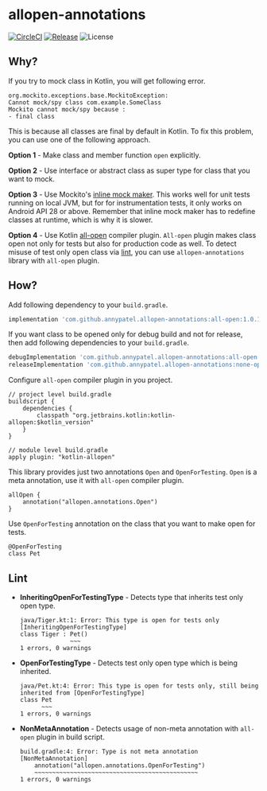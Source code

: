 # allopen-annotations

[![CircleCI](https://img.shields.io/circleci/project/github/annypatel/allopen-annotations/master.svg)](https://circleci.com/gh/annypatel/allopen-annotations)
[![Release](https://img.shields.io/maven-metadata/v/http/central.maven.org/maven2/com/github/annypatel/allopen-annotations/all-open/maven-metadata.xml.svg?label=release)](https://search.maven.org/search?q=g:com.github.annypatel.allopen-annotations)
![License](https://img.shields.io/github/license/annypatel/allopen-annotations.svg)

## Why?
If you try to mock class in Kotlin, you will get following error.

```
org.mockito.exceptions.base.MockitoException:
Cannot mock/spy class com.example.SomeClass
Mockito cannot mock/spy because :
- final class
```
This is because all classes are final by default in Kotlin. To fix this problem, you can use one of the following approach.


**Option 1** - Make class and member function `open` explicitly.

**Option 2** - Use interface or abstract class as super type for class that you want to mock.

**Option 3** - Use Mockito's [inline mock maker](https://github.com/mockito/mockito/wiki/What's-new-in-Mockito-2#unmockable). This works well for unit tests running on local JVM, but for for instrumentation tests, it only works on Android API 28 or above. Remember that inline mock maker has to redefine classes at runtime, which is why it is slower.

**Option 4** - Use Kotlin [all-open](https://kotlinlang.org/docs/reference/compiler-plugins.html#all-open-compiler-plugin)  compiler plugin. `All-open` plugin makes class open not only for tests but also for production code as well. To detect misuse of test only open class via [lint](#lint), you can use `allopen-annotations` library with `all-open` plugin.

## How?
Add following dependency to your `build.gradle`.

```groovy
implementation 'com.github.annypatel.allopen-annotations:all-open:1.0.1'
```
If you want class to be opened only for debug build and not for release, then add following dependencies to your `build.gradle`.

```groovy
debugImplementation 'com.github.annypatel.allopen-annotations:all-open:1.0.1'
releaseImplementation 'com.github.annypatel.allopen-annotations:none-open:1.0.1'
```

Configure `all-open` compiler plugin in you project.

```
// project level build.gradle
buildscript {
    dependencies {
        classpath "org.jetbrains.kotlin:kotlin-allopen:$kotlin_version"
    }
}

// module level build.gradle
apply plugin: "kotlin-allopen"
```
This library provides just two annotations `Open` and `OpenForTesting`. `Open` is a meta annotation, use it with `all-open` compiler plugin. 

```
allOpen {
    annotation("allopen.annotations.Open")
}
```
Use `OpenForTesting` annotation on the class that you want to make open for tests.

```
@OpenForTesting
class Pet
```

## Lint

* **InheritingOpenForTestingType** - Detects type that inherits test only open type.

	```
	java/Tiger.kt:1: Error: This type is open for tests only [InheritingOpenForTestingType]
	class Tiger : Pet()
	              ~~~
	1 errors, 0 warnings
	```
* **OpenForTestingType** - Detects test only open type which is being inherited.
	
	```
	java/Pet.kt:4: Error: This type is open for tests only, still being inherited from [OpenForTestingType]
	class Pet
	      ~~~
	1 errors, 0 warnings
	```
* **NonMetaAnnotation** - Detects usage of non-meta annotation with `all-open` plugin in build script.

	```
	build.gradle:4: Error: Type is not meta annotation [NonMetaAnnotation]
	    annotation("allopen.annotations.OpenForTesting")
	    ~~~~~~~~~~~~~~~~~~~~~~~~~~~~~~~~~~~~~~~~~~~~~~
	1 errors, 0 warnings
	```
